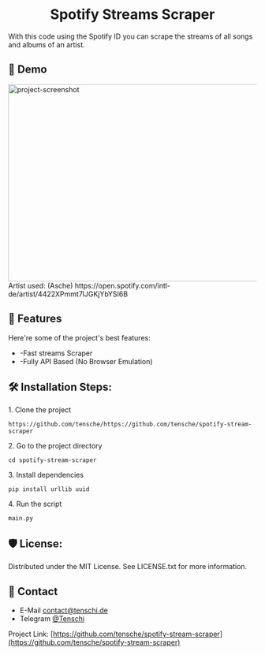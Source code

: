 <h1 align="center" id="title">Spotify Streams Scraper</h1>

<p id="description">With this code using the Spotify ID you can scrape the streams of all songs and albums of an artist.</p>

<h2>🚀 Demo</h2>

<img src="https://s6.gifyu.com/images/S4Jfv.gif" alt="project-screenshot" width="700" height="400/">
Artist used: (Asche) https://open.spotify.com/intl-de/artist/4422XPmmt7lJGKjYbYSI6B
  
  
<h2>🧐 Features</h2>

Here're some of the project's best features:

*   \-Fast streams Scraper
*   \-Fully API Based (No Browser Emulation)

<h2>🛠️ Installation Steps:</h2>

<p>1. Clone the project</p>

```
https://github.com/tensche/https://github.com/tensche/spotify-stream-scraper
```

<p>2. Go to the project directory</p>

```
cd spotify-stream-scraper
```

<p>3. Install dependencies</p>

```
pip install urllib uuid
```

<p>4. Run the script</p>

```
main.py
```

<h2>🛡️ License:</h2>

Distributed under the MIT License. See LICENSE.txt for more information.

## :handshake: Contact

- E-Mail contact@tenschi.de
- Telegram [@Tenschi](https://t.me/tenschi)

Project Link: [https://github.com/tensche/spotify-stream-scraper](https://github.com/tensche/spotify-stream-scraper)
